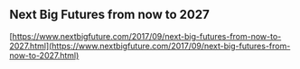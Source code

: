 ## Next Big Futures from now to 2027
  
  [https://www.nextbigfuture.com/2017/09/next-big-futures-from-now-to-2027.html](https://www.nextbigfuture.com/2017/09/next-big-futures-from-now-to-2027.html)